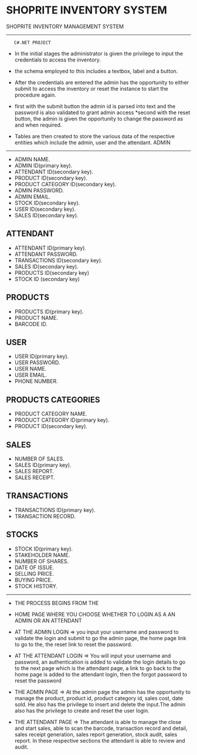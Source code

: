 # SHOPRITE INVENTORY SYSTEM

SHOPRITE INVENTORY MANAGEMENT SYSTEM 
*************************************
	   C#.NET PROJECT
- In the initial stages the administrator is given the privilege to input the credentials to access the inventory.
 * the schema employed to this includes a textbox, label and a button.

- After the credentials are entered the admin has the opportunity to either submit to access the inventory or reset the instance to start the procedure again.
* first with the submit button the admin id is parsed into text and the password is also validated to grant admin access
*second with the reset button, the admin is given the opportunity to change the password as and when required.

* Tables are then created to store the various data of the respective entities which include the admin, user and the attendant.
ADMIN
-----
* ADMIN NAME.
* ADMIN ID(primary key).
* ATTENDANT ID(secondary key).
* PRODUCT ID(secondary key).
* PRODUCT CATEGORY ID(secondary key).
* ADMIN PASSWORD.
* ADMIN EMAIL.
* STOCK ID(secondary key).
* USER ID(secondary key).
* SALES ID(secondary key).

ATTENDANT 
---------
* ATTENDANT ID(primary key).
* ATTENDANT PASSWORD.
* TRANSACTIONS ID(secondary key).
* SALES ID(secondary key).
* PRODUCTS ID(secondary key)
* STOCK ID (secondary key)

PRODUCTS
---------
* PRODUCTS ID(primary key).
* PRODUCT NAME. 
* BARCODE ID.

USER
----
* USER ID(primary key).
* USER PASSWORD.
* USER NAME.
* USER EMAIL.
* PHONE NUMBER.

PRODUCTS CATEGORIES
-------------------
* PRODUCT CATEGORY NAME.
* PRODUCT CATEGORY ID(primary key).
* PRODUCT ID(secondary key).

SALES 
----
* NUMBER OF SALES.
* SALES ID(primary key).
* SALES REPORT.
* SALES RECEIPT.

TRANSACTIONS 
------------
* TRANSACTIONS ID(primary key).
* TRANSACTION RECORD.

STOCKS
------
* STOCK ID(primary key).
* STAKEHOLDER NAME.
* NUMBER OF SHARES.
* DATE OF ISSUE.
* SELLING PRICE.
* BUYING PRICE.
* STOCK HISTORY.

*****************************
* THE PROCESS BEGINS FROM THE 
* HOME PAGE WHERE YOU CHOOSE WHETHER TO LOGIN AS A AN ADMIN OR AN ATTENDANT

* AT THE ADMIN LOGIN => you input your username and password to validate the login and submit to go the admin page, the home page link to go to the, the reset link to reset the password.

* AT THE ATTENDANT LOGIN => You will input your username and password, an authentication is added to validate the login details to go to the next page which is the attendant page, a link to go back to the home page is added to the attendant login, then the forgot password to reset the password 

* THE ADMIN PAGE => At the admin page the admin has the opportunity to manage the product, product id, product category id, sales cost, date sold. He also has the privilege to insert and delete the input.The admin also has the privilege to create and reset the user login.

* THE ATTENDANT PAGE => The attendant is able to manage the close and start sales, able to scan the barcode, transaction record and detail, sales receipt generation, sales report generation, stock audit, sales report. In these respective sections the attendant is able to review and audit. 
